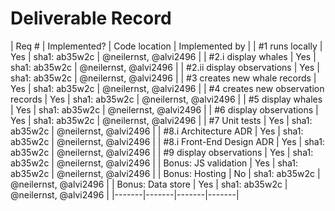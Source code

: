 # Deliverable Record

| Req # | Implemented? | Code location | Implemented by |
| #1 runs locally | Yes | sha1: ab35w2c | @neilernst, @alvi2496 |
| #2.i display whales | Yes | sha1: ab35w2c | @neilernst, @alvi2496 |
| #2.ii display observations | Yes | sha1: ab35w2c | @neilernst, @alvi2496 |
| #3 creates new whale records | Yes | sha1: ab35w2c | @neilernst, @alvi2496 |
| #4 creates new observation records | Yes | sha1: ab35w2c | @neilernst, @alvi2496 |
| #5 display whales | Yes | sha1: ab35w2c | @neilernst, @alvi2496 |
| #6 display observations | Yes | sha1: ab35w2c | @neilernst, @alvi2496 |
| #7 Unit tests | Yes | sha1: ab35w2c | @neilernst, @alvi2496 |
| #8.i Architecture ADR | Yes | sha1: ab35w2c | @neilernst, @alvi2496 |
| #8.i Front-End Design ADR | Yes | sha1: ab35w2c | @neilernst, @alvi2496 |
| #9 display observations | Yes | sha1: ab35w2c | @neilernst, @alvi2496 |
| Bonus: JS validation | Yes | sha1: ab35w2c | @neilernst, @alvi2496 |
| Bonus: Hosting | No | sha1: ab35w2c | @neilernst, @alvi2496 |
| Bonus: Data store | Yes | sha1: ab35w2c | @neilernst, @alvi2496 |
|-------|-------|-------|-------|
